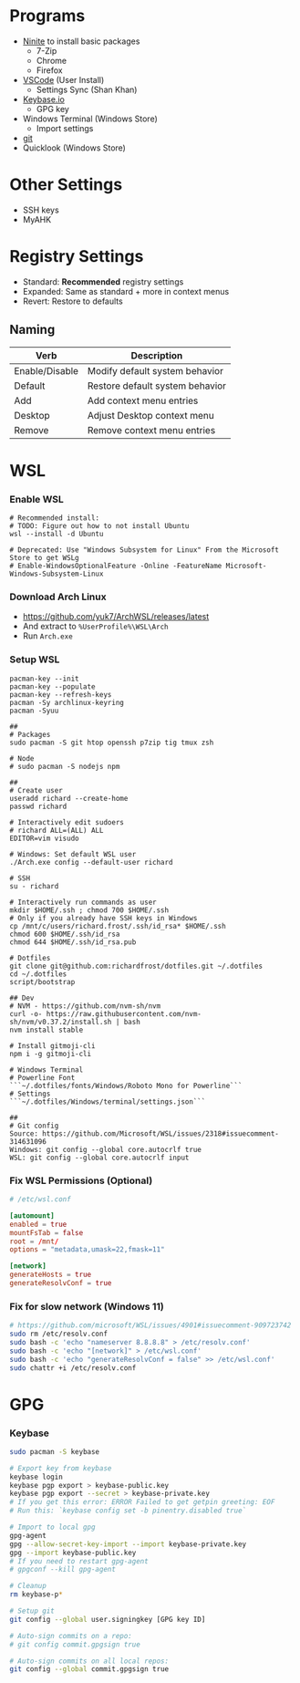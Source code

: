 # Programs
- [Ninite](https://www.ninite.com) to install basic packages
  - 7-Zip
  - Chrome
  - Firefox
- [VSCode](https://code.visualstudio.com/download) (User Install)
  - Settings Sync (Shan Khan)
- [Keybase.io](https://keybase.io/)
  - GPG key
- Windows Terminal (Windows Store)
  - Import settings
- [git](https://git-scm.com/download/win)
- Quicklook (Windows Store)

# Other Settings
- SSH keys
- MyAHK

# Registry Settings
- Standard: **Recommended** registry settings
- Expanded: Same as standard + more in context menus
- Revert: Restore to defaults

## Naming
| Verb           | Description                     |
| -------------- | ------------------------------- |
| Enable/Disable | Modify default system behavior  |
| Default        | Restore default system behavior |
| Add            | Add context menu entries        |
| Desktop        | Adjust Desktop context menu     |
| Remove         | Remove context menu entries     |

# WSL
### Enable WSL
```shell
# Recommended install:
# TODO: Figure out how to not install Ubuntu
wsl --install -d Ubuntu

# Deprecated: Use "Windows Subsystem for Linux" From the Microsoft Store to get WSLg
# Enable-WindowsOptionalFeature -Online -FeatureName Microsoft-Windows-Subsystem-Linux
```

### Download Arch Linux
- https://github.com/yuk7/ArchWSL/releases/latest
- And extract to `%UserProfile%\WSL\Arch`
- Run `Arch.exe`

### Setup WSL
```shell
pacman-key --init
pacman-key --populate
pacman-key --refresh-keys
pacman -Sy archlinux-keyring
pacman -Syuu

##
# Packages
sudo pacman -S git htop openssh p7zip tig tmux zsh

# Node
# sudo pacman -S nodejs npm

##
# Create user
useradd richard --create-home
passwd richard

# Interactively edit sudoers
# richard ALL=(ALL) ALL
EDITOR=vim visudo

# Windows: Set default WSL user
./Arch.exe config --default-user richard

# SSH
su - richard

# Interactively run commands as user
mkdir $HOME/.ssh ; chmod 700 $HOME/.ssh
# Only if you already have SSH keys in Windows
cp /mnt/c/users/richard.frost/.ssh/id_rsa* $HOME/.ssh
chmod 600 $HOME/.ssh/id_rsa
chmod 644 $HOME/.ssh/id_rsa.pub

# Dotfiles
git clone git@github.com:richardfrost/dotfiles.git ~/.dotfiles
cd ~/.dotfiles
script/bootstrap

## Dev
# NVM - https://github.com/nvm-sh/nvm
curl -o- https://raw.githubusercontent.com/nvm-sh/nvm/v0.37.2/install.sh | bash
nvm install stable

# Install gitmoji-cli
npm i -g gitmoji-cli

# Windows Terminal
# Powerline Font
```~/.dotfiles/fonts/Windows/Roboto Mono for Powerline```
# Settings
```~/.dotfiles/Windows/terminal/settings.json```

##
# Git config
Source: https://github.com/Microsoft/WSL/issues/2318#issuecomment-314631096
Windows: git config --global core.autocrlf true
WSL: git config --global core.autocrlf input
```

### Fix WSL Permissions (Optional)
```conf
# /etc/wsl.conf

[automount]
enabled = true
mountFsTab = false
root = /mnt/
options = "metadata,umask=22,fmask=11"

[network]
generateHosts = true
generateResolvConf = true
```

### Fix for slow network (Windows 11)
```sh
# https://github.com/microsoft/WSL/issues/4901#issuecomment-909723742
sudo rm /etc/resolv.conf
sudo bash -c 'echo "nameserver 8.8.8.8" > /etc/resolv.conf'
sudo bash -c 'echo "[network]" > /etc/wsl.conf'
sudo bash -c 'echo "generateResolvConf = false" >> /etc/wsl.conf'
sudo chattr +i /etc/resolv.conf
```

# GPG
### Keybase
```sh
sudo pacman -S keybase

# Export key from keybase
keybase login
keybase pgp export > keybase-public.key
keybase pgp export --secret > keybase-private.key
# If you get this error: ERROR Failed to get getpin greeting: EOF
# Run this: `keybase config set -b pinentry.disabled true`

# Import to local gpg
gpg-agent
gpg --allow-secret-key-import --import keybase-private.key
gpg --import keybase-public.key
# If you need to restart gpg-agent
# gpgconf --kill gpg-agent

# Cleanup
rm keybase-p*

# Setup git
git config --global user.signingkey [GPG key ID]

# Auto-sign commits on a repo:
# git config commit.gpgsign true

# Auto-sign commits on all local repos:
git config --global commit.gpgsign true
